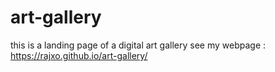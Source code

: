 # art-gallery
this is a landing page of a digital art gallery
see my webpage : https://rajxo.github.io/art-gallery/

